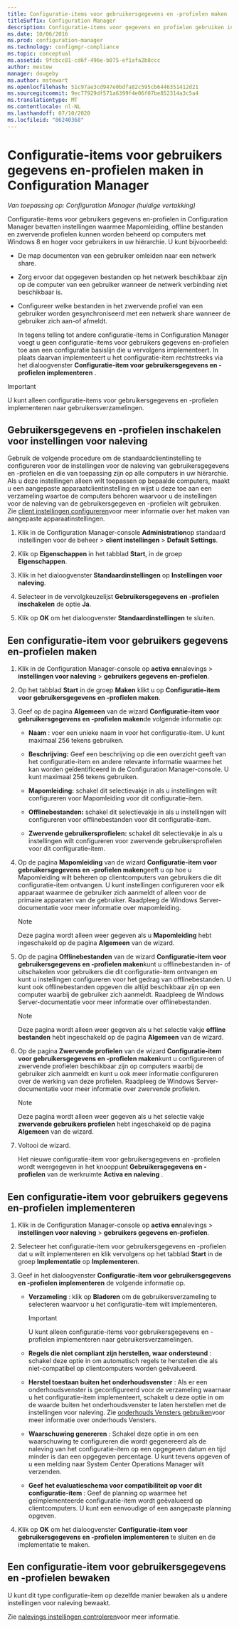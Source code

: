 ```yaml
---
title: Configuratie-items voor gebruikersgegevens en -profielen maken
titleSuffix: Configuration Manager
description: Configuratie-items voor gegevens en profielen gebruiken in Configuration Manager voor het beheren van Mapomleiding, offline bestanden en zwervende profielen.
ms.date: 10/06/2016
ms.prod: configuration-manager
ms.technology: configmgr-compliance
ms.topic: conceptual
ms.assetid: 9fcbcc81-cd6f-496e-b075-ef1afa2b8ccc
author: mestew
manager: dougeby
ms.author: mstewart
ms.openlocfilehash: 51c97ae3cd947e0bdfa82c595cb6446351412d21
ms.sourcegitcommit: 9ec77929df571a6399f4e06f07be852314a3c5a4
ms.translationtype: MT
ms.contentlocale: nl-NL
ms.lasthandoff: 07/10/2020
ms.locfileid: "86240368"
---
```

# <a name="create-user-data-and-profiles-configuration-items-in-configuration-manager"></a>Configuratie-items voor gebruikers gegevens en-profielen maken in Configuration Manager

*Van toepassing op: Configuration Manager (huidige vertakking)*

Configuratie-items voor gebruikers gegevens en-profielen in Configuration Manager bevatten instellingen waarmee Mapomleiding, offline bestanden en zwervende profielen kunnen worden beheerd op computers met Windows 8 en hoger voor gebruikers in uw hiërarchie. U kunt bijvoorbeeld:  

- De map documenten van een gebruiker omleiden naar een netwerk share.  

- Zorg ervoor dat opgegeven bestanden op het netwerk beschikbaar zijn op de computer van een gebruiker wanneer de netwerk verbinding niet beschikbaar is.  

- Configureer welke bestanden in het zwervende profiel van een gebruiker worden gesynchroniseerd met een netwerk share wanneer de gebruiker zich aan-of afmeldt.  

  In tegens telling tot andere configuratie-items in Configuration Manager voegt u geen configuratie-items voor gebruikers gegevens en-profielen toe aan een configuratie basislijn die u vervolgens implementeert. In plaats daarvan implementeert u het configuratie-item rechtstreeks via het dialoogvenster **Configuratie-item voor gebruikersgegevens en -profielen implementeren** .  

> [!IMPORTANT]  
>  U kunt alleen configuratie-items voor gebruikersgegevens en -profielen implementeren naar gebruikersverzamelingen.  

## <a name="enable-user-data-and-profiles-for-compliance-settings"></a>Gebruikersgegevens en -profielen inschakelen voor instellingen voor naleving  
 Gebruik de volgende procedure om de standaardclientinstelling te configureren voor de instellingen voor de naleving van gebruikersgegevens en -profielen en die van toepassing zijn op alle computers in uw hiërarchie. Als u deze instellingen alleen wilt toepassen op bepaalde computers, maakt u een aangepaste apparaatclientinstelling en wijst u deze toe aan een verzameling waartoe de computers behoren waarvoor u de instellingen voor de naleving van de gebruikersgegeven en -profielen wilt gebruiken. Zie [client instellingen configureren](../../core/clients/deploy/configure-client-settings.md)voor meer informatie over het maken van aangepaste apparaatinstellingen.  

1.  Klik in de Configuration Manager-console **Administration**op standaard instellingen voor de beheer  >  **client instellingen**  >  **Default Settings**.  

4.  Klik op **Eigenschappen** in het tabblad **Start**, in de groep **Eigenschappen**.  

5.  Klik in het dialoogvenster **Standaardinstellingen** op **Instellingen voor naleving**.  

6.  Selecteer in de vervolgkeuzelijst **Gebruikersgegevens en -profielen inschakelen** de optie **Ja**.  

7.  Klik op **OK** om het dialoogvenster **Standaardinstellingen** te sluiten.  

## <a name="create-a-user-data-and-profiles-configuration-item"></a>Een configuratie-item voor gebruikers gegevens en-profielen maken  

1. Klik in de Configuration Manager-console op **activa en**nalevings  >  **instellingen voor naleving**  >  **gebruikers gegevens en-profielen**.  

2. Op het tabblad **Start** in de groep **Maken** klikt u op **Configuratie-item voor gebruikersgegevens en -profielen maken**.  

3. Geef op de pagina **Algemeen** van de wizard **Configuratie-item voor gebruikersgegevens en -profielen maken**de volgende informatie op:  

   -   **Naam** : voer een unieke naam in voor het configuratie-item. U kunt maximaal 256 tekens gebruiken.  

   -   **Beschrijving:** Geef een beschrijving op die een overzicht geeft van het configuratie-item en andere relevante informatie waarmee het kan worden geïdentificeerd in de Configuration Manager-console. U kunt maximaal 256 tekens gebruiken.  

   -   **Mapomleiding:** schakel dit selectievakje in als u instellingen wilt configureren voor Mapomleiding voor dit configuratie-item.  

   -   **Offlinebestanden:** schakel dit selectievakje in als u instellingen wilt configureren voor offlinebestanden voor dit configuratie-item.  

   -   **Zwervende gebruikersprofielen:** schakel dit selectievakje in als u instellingen wilt configureren voor zwervende gebruikersprofielen voor dit configuratie-item.  

4. Op de pagina **Mapomleiding** van de wizard **Configuratie-item voor gebruikersgegevens en -profielen maken**geeft u op hoe u Mapomleiding wilt beheren op clientcomputers van gebruikers die dit configuratie-item ontvangen. U kunt instellingen configureren voor elk apparaat waarmee de gebruiker zich aanmeldt of alleen voor de primaire apparaten van de gebruiker. Raadpleeg de Windows Server-documentatie voor meer informatie over mapomleiding.  

   > [!NOTE]  
   >  Deze pagina wordt alleen weer gegeven als u **Mapomleiding** hebt ingeschakeld op de pagina **Algemeen** van de wizard.  

5. Op de pagina **Offlinebestanden** van de wizard **Configuratie-item voor gebruikersgegevens en -profielen maken**kunt u offlinebestanden in- of uitschakelen voor gebruikers die dit configuratie-item ontvangen en kunt u instellingen configureren voor het gedrag van offlinebestanden. U kunt ook offlinebestanden opgeven die altijd beschikbaar zijn op een computer waarbij de gebruiker zich aanmeldt. Raadpleeg de Windows Server-documentatie voor meer informatie over offlinebestanden.  

   > [!NOTE]  
   >  Deze pagina wordt alleen weer gegeven als u het selectie vakje **offline bestanden** hebt ingeschakeld op de pagina **Algemeen** van de wizard.  

6. Op de pagina **Zwervende profielen** van de wizard **Configuratie-item voor gebruikersgegevens en -profielen maken**kunt u configureren of zwervende profielen beschikbaar zijn op computers waarbij de gebruiker zich aanmeldt en kunt u ook meer informatie configureren over de werking van deze profielen. Raadpleeg de Windows Server-documentatie voor meer informatie over zwervende profielen.  

   > [!NOTE]  
   >  Deze pagina wordt alleen weer gegeven als u het selectie vakje **zwervende gebruikers profielen** hebt ingeschakeld op de pagina **Algemeen** van de wizard.  

7. Voltooi de wizard.  

   Het nieuwe configuratie-item voor gebruikersgegevens en -profielen wordt weergegeven in het knooppunt **Gebruikersgegevens en -profielen** van de werkruimte **Activa en naleving** .  

## <a name="deploy-a-user-data-and-profiles-configuration-item"></a>Een configuratie-item voor gebruikers gegevens en-profielen implementeren  

1.  Klik in de Configuration Manager-console op **activa en**nalevings  >  **instellingen voor naleving**  >  **gebruikers gegevens en-profielen**.  

3.  Selecteer het configuratie-item voor gebruikersgegevens en -profielen dat u wilt implementeren en klik vervolgens op het tabblad **Start** in de groep **Implementatie** op **Implementeren**.  

4.  Geef in het dialoogvenster **Configuratie-item voor gebruikersgegevens en -profielen implementeren** de volgende informatie op.  

    -   **Verzameling** : klik op **Bladeren** om de gebruikersverzameling te selecteren waarvoor u het configuratie-item wilt implementeren.  

        > [!IMPORTANT]  
        >  U kunt alleen configuratie-items voor gebruikersgegevens en -profielen implementeren naar gebruikersverzamelingen.  

    -   **Regels die niet compliant zijn herstellen, waar ondersteund** : schakel deze optie in om automatisch regels te herstellen die als niet-compatibel op clientcomputers worden geëvalueerd.  

    -   **Herstel toestaan buiten het onderhoudsvenster** : Als er een onderhoudsvenster is geconfigureerd voor de verzameling waarnaar u het configuratie-item implementeert, schakelt u deze optie in om de waarde buiten het onderhoudsvenster te laten herstellen met de instellingen voor naleving. Zie [onderhouds Vensters gebruiken](../../core/clients/manage/collections/use-maintenance-windows.md)voor meer informatie over onderhouds Vensters.  

    -   **Waarschuwing genereren** : Schakel deze optie in om een waarschuwing te configureren die wordt gegenereerd als de naleving van het configuratie-item op een opgegeven datum en tijd minder is dan een opgegeven percentage. U kunt tevens opgeven of u een melding naar System Center Operations Manager wilt verzenden.  

    -   **Geef het evaluatieschema voor compatibiliteit op voor dit configuratie-item** : Geef de planning op waarmee het geïmplementeerde configuratie-item wordt geëvalueerd op clientcomputers. U kunt een eenvoudige of een aangepaste planning opgeven.  

5.  Klik op **OK** om het dialoogvenster **Configuratie-item voor gebruikersgegevens en -profielen implementeren** te sluiten en de implementatie te maken.  

## <a name="monitor-a-user-data-and-profiles-configuration-item"></a>Een configuratie-item voor gebruikersgegevens en -profielen bewaken  
 U kunt dit type configuratie-item op dezelfde manier bewaken als u andere instellingen voor naleving bewaakt.  

 Zie [nalevings instellingen controleren](../../compliance/deploy-use/monitor-compliance-settings.md)voor meer informatie.  

